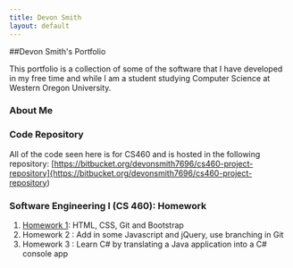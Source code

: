 ```yaml
---
title: Devon Smith
layout: default
---
```


##Devon Smith's Portfolio

This portfolio is a collection of some of the software that I have developed in my free time and while I am a student studying Computer Science at Western Oregon University.

### About Me


### Code Repository
All of the code seen here is for CS460 and is hosted in the following repository: [https://bitbucket.org/devonsmith7696/cs460-project-repository]{https://bitbucket.org/devonsmith7696/cs460-project-repository)

### Software Engineering I (CS 460): Homework

1. [Homework 1](cs460/hw1): HTML, CSS, Git and Bootstrap
2. Homework 2 : Add in some Javascript and jQuery, use branching in Git
3. Homework 3 : Learn C# by translating a Java application into a C# console app

